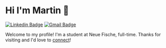 # Hi I'm Martin 👋

[![Linkedin Badge](https://img.shields.io/badge/-martinkienemund-blue?style=flat&logo=Linkedin&logoColor=white&link=https://www.linkedin.com/in/martinkienemund/)](https://www.linkedin.com/in/martinkienemund/)
[![Gmail Badge](https://img.shields.io/badge/-martinkienemund-c14438?style=flat&logo=Gmail&logoColor=white&link=mailto:martin.kienemund@googlemail.com)](mailto:martin.kienemund@googlemail.com)

Welcome to my profile! I'm a student at Neue Fische, full-time. Thanks for visiting and I'd love to [connect](https://www.linkedin.com/in/martinkienemund/)!


<!--
**MartinK1983/martink1983** is a ✨ _special_ ✨ repository because its `README.md` (this file) appears on your GitHub profile.

Here are some ideas to get you started:

- 🔭 I’m currently working on ...
- 🌱 I’m currently learning ...
- 👯 I’m looking to collaborate on ...
- 🤔 I’m looking for help with ...
- 💬 Ask me about ...
- 📫 How to reach me: ...
- 😄 Pronouns: ...
- ⚡ Fun fact: ...
-->
